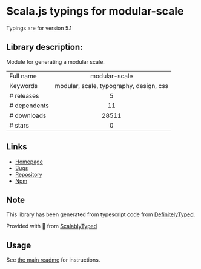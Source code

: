 
# Scala.js typings for modular-scale

Typings are for version 5.1

## Library description:
Module for generating a modular scale.

|                    |                 |
| ------------------ | :-------------: |
| Full name          | modular-scale |
| Keywords           | modular, scale, typography, design, css |
| # releases         | 5 |
| # dependents       | 11 |
| # downloads        | 28511 |
| # stars            | 0 |

## Links
- [Homepage](https://github.com/kristoferjoseph/modular-scale)
- [Bugs](https://github.com/kristoferjoseph/modular-scale/issues)
- [Repository](https://github.com/kristoferjoseph/modular-scale)
- [Npm](https://www.npmjs.com/package/modular-scale)
    


## Note
This library has been generated from typescript code from [DefinitelyTyped](https://definitelytyped.org).

Provided with :purple_heart: from [ScalablyTyped](https://github.com/oyvindberg/ScalablyTyped)

## Usage
See [the main readme](../../readme.md) for instructions.


